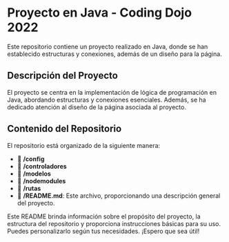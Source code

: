 # Proyecto en Java - Coding Dojo 2022

Este repositorio contiene un proyecto realizado en Java, donde se han establecido estructuras y conexiones, además de un diseño para la página.

## Descripción del Proyecto

El proyecto se centra en la implementación de lógica de programación en Java, abordando estructuras y conexiones esenciales. Además, se ha dedicado atención al diseño de la página asociada al proyecto.

## Contenido del Repositorio

El repositorio está organizado de la siguiente manera:

- 📁 **/config**
- 📁 **/controladores**
- 📁 **/modelos**
- 📁 **/nodemodules**
- 📁 **/rutas**
- 📄 **/README.md**: Este archivo, proporcionando una descripción general del proyecto.

Este README brinda información sobre el propósito del proyecto, la estructura del repositorio y proporciona instrucciones básicas para su uso. Puedes personalizarlo según tus necesidades. ¡Espero que sea útil!



